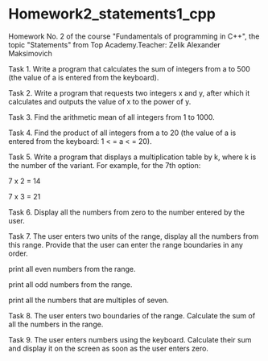# Homework2_statements1_cpp
Homework No. 2 of the course "Fundamentals of programming in C++", the topic "Statements" from Top Academy.Teacher: Zelik Alexander Maksimovich

Task 1. Write a program that calculates the sum of integers from a to 500 (the value of a is entered from the keyboard).

Task 2. Write a program that requests two integers x and y, after which it calculates and outputs the value of x to the power of y.

Task 3. Find the arithmetic mean of all integers from 1 to 1000.

Task 4. Find the product of all integers from a to 20 (the value of a is entered from the keyboard: 1 < = a < = 20).

Task 5. Write a program that displays a multiplication table by k, where k is the number of the variant. For example, for the 7th option:

7 x 2 = 14

7 x 3 = 21

Task 6. Display all the numbers from zero to the number entered by the user.

Task 7. The user enters two units of the range, display all the numbers from this range. Provide that the user can enter the range boundaries in any order.

print all even numbers from the range.

print all odd numbers from the range.

print all the numbers that are multiples of seven.

Task 8. The user enters two boundaries of the range. Calculate the sum of all the numbers in the range.

Task 9. The user enters numbers using the keyboard. Calculate their sum and display it on the screen as soon as the user enters zero.
